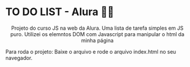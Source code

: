 # TO DO LIST - Alura 👩‍💻

<p align="center"> 
Projeto do curso JS na web da Alura. Uma lista de tarefa simples em JS puro.
Utilizei os elemntos DOM com Javascript para manipular o html da minha página
</p>

Para roda o projeto: Baixe o arquivo e rode o arquivo index.html no seu navegador. 